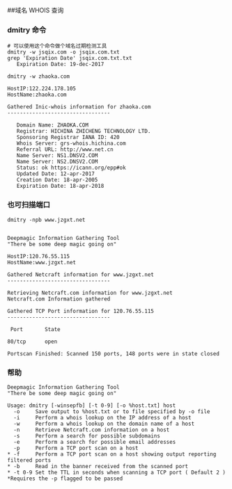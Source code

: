 ##域名 WHOIS 查询

### dmitry 命令
    # 可以使用这个命令做个域名过期检测工具
    dmitry -w jsqix.com -o jsqix.com.txt
    grep 'Expiration Date' jsqix.com.txt.txt
       Expiration Date: 19-dec-2017

    dmitry -w zhaoka.com

    HostIP:122.224.178.105
    HostName:zhaoka.com

    Gathered Inic-whois information for zhaoka.com
    ---------------------------------

       Domain Name: ZHAOKA.COM
       Registrar: HICHINA ZHICHENG TECHNOLOGY LTD.
       Sponsoring Registrar IANA ID: 420
       Whois Server: grs-whois.hichina.com
       Referral URL: http://www.net.cn
       Name Server: NS1.DNSV2.COM
       Name Server: NS2.DNSV2.COM
       Status: ok https://icann.org/epp#ok
       Updated Date: 12-apr-2017
       Creation Date: 18-apr-2005
       Expiration Date: 18-apr-2018

### 也可扫描端口
    dmitry -npb www.jzgxt.net


    Deepmagic Information Gathering Tool
    "There be some deep magic going on"

    HostIP:120.76.55.115
    HostName:www.jzgxt.net

    Gathered Netcraft information for www.jzgxt.net
    ---------------------------------

    Retrieving Netcraft.com information for www.jzgxt.net
    Netcraft.com Information gathered

    Gathered TCP Port information for 120.76.55.115
    ---------------------------------

     Port		State

    80/tcp		open

    Portscan Finished: Scanned 150 ports, 148 ports were in state closed

### 帮助
    Deepmagic Information Gathering Tool
    "There be some deep magic going on"

    Usage: dmitry [-winsepfb] [-t 0-9] [-o %host.txt] host
      -o	 Save output to %host.txt or to file specified by -o file
      -i	 Perform a whois lookup on the IP address of a host
      -w	 Perform a whois lookup on the domain name of a host
      -n	 Retrieve Netcraft.com information on a host
      -s	 Perform a search for possible subdomains
      -e	 Perform a search for possible email addresses
      -p	 Perform a TCP port scan on a host
    * -f	 Perform a TCP port scan on a host showing output reporting filtered ports
    * -b	 Read in the banner received from the scanned port
    * -t 0-9 Set the TTL in seconds when scanning a TCP port ( Default 2 )
    *Requires the -p flagged to be passed
